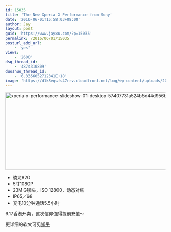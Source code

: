 ```yaml
---
id: 15035
title: 'The New Xperia X Performance from Sony'
date: '2016-06-01T15:58:03+08:00'
author: Jay
layout: post
guid: 'https://www.jayxu.com/?p=15035'
permalink: /2016/06/01/15035
posturl_add_url:
    - 'yes'
views:
    - '2600'
dsq_thread_id:
    - '4874310809'
duoshuo_thread_id:
    - '6.3356052712341E+18'
image: 'https://d1k8eqsfs47rrv.cloudfront.net/log/wp-content/uploads/2016/06/xperia-x-performance-slideshow-01-desktop-57407731a524b5d44d956bed4ac29493.jpg'
---
```


<a href="http://www.jayxu.com/log/wp-content/uploads/2016/06/xperia-x-performance-slideshow-01-desktop-57407731a524b5d44d956bed4ac29493.jpg"><img class="alignnone size-medium wp-image-15060" src="http://www.jayxu.com/log/wp-content/uploads/2016/06/xperia-x-performance-slideshow-01-desktop-57407731a524b5d44d956bed4ac29493-600x243.jpg" alt="xperia-x-performance-slideshow-01-desktop-57407731a524b5d44d956bed4ac29493" width="600" height="243" /></a>
<ul>
 	<li>骁龙820</li>
 	<li>5寸1080P</li>
 	<li>23M G镜头，ISO 12800，动态对焦</li>
 	<li>IP65／68</li>
 	<li>充电10分钟通话5.5小时</li>
</ul>
6.17香港开卖，这次信仰值得提前充值～

更详细的软文可见<a href="https://www.zhihu.com/question/40648742/answer/103949136?from=profile_answer_card" target="_blank">知乎</a>